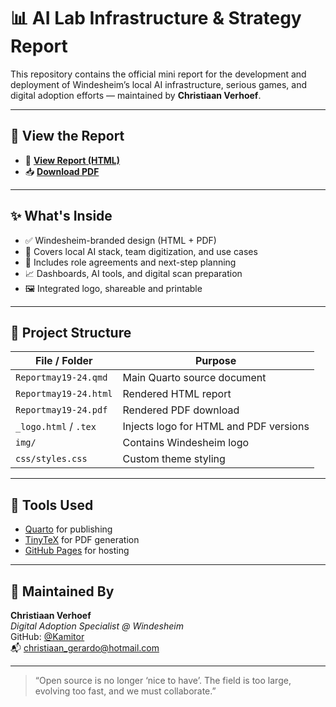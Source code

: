 # 📊 AI Lab Infrastructure & Strategy Report

This repository contains the official mini report for the development and deployment of Windesheim’s local AI infrastructure, serious games, and digital adoption efforts — maintained by **Christiaan Verhoef**.

---

## 🚀 View the Report

- 🔗 [**View Report (HTML)**](https://value-chain-hackers.github.io/Reporting/Reportmay19-24.html)
- 📥 [**Download PDF**](https://value-chain-hackers.github.io/Reporting/Reportmay19-24.pdf)

---

## ✨ What's Inside

- ✅ Windesheim-branded design (HTML + PDF)
- 🧠 Covers local AI stack, team digitization, and use cases
- 🔧 Includes role agreements and next-step planning
- 📈 Dashboards, AI tools, and digital scan preparation
- 🖼️ Integrated logo, shareable and printable

---

## 📁 Project Structure

| File / Folder           | Purpose                                       |
|-------------------------|-----------------------------------------------|
| `Reportmay19-24.qmd`    | Main Quarto source document                   |
| `Reportmay19-24.html`   | Rendered HTML report                          |
| `Reportmay19-24.pdf`    | Rendered PDF download                         |
| `_logo.html` / `.tex`   | Injects logo for HTML and PDF versions        |
| `img/`                  | Contains Windesheim logo                      |
| `css/styles.css`        | Custom theme styling                          |

---

## 🧰 Tools Used

- [Quarto](https://quarto.org/) for publishing
- [TinyTeX](https://yihui.org/tinytex/) for PDF generation
- [GitHub Pages](https://pages.github.com/) for hosting

---

## 🤝 Maintained By

**Christiaan Verhoef**  
*Digital Adoption Specialist @ Windesheim*  
GitHub: [@Kamitor](https://github.com/Kamitor)  
📬 [christiaan_gerardo@hotmail.com](mailto:christiaan_gerardo@hotmail.com)

---

> “Open source is no longer ‘nice to have’. The field is too large, evolving too fast, and we must collaborate.”
